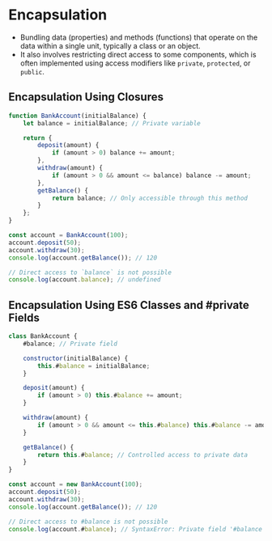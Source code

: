 # Encapsulation

- Bundling data (properties) and methods (functions) that operate on the data within a single unit, typically a class or an object.
- It also involves restricting direct access to some components, which is often implemented using access modifiers like `private`, `protected`, or `public`.

## Encapsulation Using Closures

``` javascript
function BankAccount(initialBalance) {
    let balance = initialBalance; // Private variable

    return {
        deposit(amount) {
            if (amount > 0) balance += amount;
        },
        withdraw(amount) {
            if (amount > 0 && amount <= balance) balance -= amount;
        },
        getBalance() {
            return balance; // Only accessible through this method
        }
    };
}

const account = BankAccount(100);
account.deposit(50);
account.withdraw(30);
console.log(account.getBalance()); // 120

// Direct access to `balance` is not possible
console.log(account.balance); // undefined

```

## Encapsulation Using ES6 Classes and #private Fields

``` javascript
class BankAccount {
    #balance; // Private field

    constructor(initialBalance) {
        this.#balance = initialBalance;
    }

    deposit(amount) {
        if (amount > 0) this.#balance += amount;
    }

    withdraw(amount) {
        if (amount > 0 && amount <= this.#balance) this.#balance -= amount;
    }

    getBalance() {
        return this.#balance; // Controlled access to private data
    }
}

const account = new BankAccount(100);
account.deposit(50);
account.withdraw(30);
console.log(account.getBalance()); // 120

// Direct access to #balance is not possible
console.log(account.#balance); // SyntaxError: Private field '#balance' must be declared in an enclosing class

```
